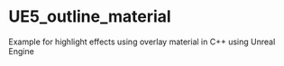 # UE5_outline_material
Example for highlight effects using overlay material in C++ using Unreal Engine
